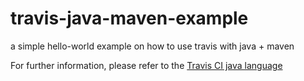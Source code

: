 travis-java-maven-example
=========================

 a simple hello-world example on how to use travis with java + maven 

For further information, please refer to the [Travis CI java language](https://docs.travis-ci.com/user/languages/java/)
